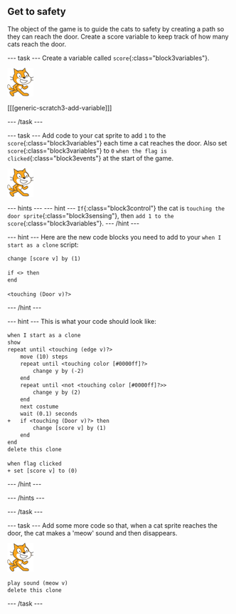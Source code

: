 ## Get to safety

The object of the game is to guide the cats to safety by creating a path so they can reach the door. Create a score variable to keep track of how many cats reach the door.

--- task ---
Create a variable called `score`{:class="block3variables"}.

![Cat sprite](images/cat-sprite.png)

[[[generic-scratch3-add-variable]]]

--- /task ---

--- task ---
Add code to your cat sprite to add `1` to the `score`{:class="block3variables"} each time a cat reaches the door. Also set `score`{:class="block3variables"} to `0` `when the flag is clicked`{:class="block3events"} at the start of the game.

![Cat sprite](images/cat-sprite.png)

--- hints ---
--- hint ---
`If`{:class="block3control"} the cat is `touching the door sprite`{:class="block3sensing"}, then `add 1 to the score`{:class="block3variables"}.
--- /hint ---

--- hint ---
Here are the new code blocks you need to add to your `when I start as a clone` script:
```blocks3
change [score v] by (1)

if <> then
end

<touching (Door v)?>
```
--- /hint ---

--- hint ---
This is what your code should look like:

```blocks3
when I start as a clone
show
repeat until <touching (edge v)?>
    move (10) steps
    repeat until <touching color [#0000ff]?>
        change y by (-2)
    end
    repeat until <not <touching color [#0000ff]?>>
        change y by (2)
    end
    next costume
    wait (0.1) seconds
+   if <touching (Door v)?> then
        change [score v] by (1)
    end
end
delete this clone

when flag clicked
+ set [score v] to (0)
```
--- /hint ---

--- /hints ---

--- /task ---

--- task ---
Add some more code so that, when a cat sprite reaches the door, the cat makes a 'meow' sound and then disappears.

![Cat sprite](images/cat-sprite.png)

```blocks3
play sound (meow v)
delete this clone
```
--- /task ---
